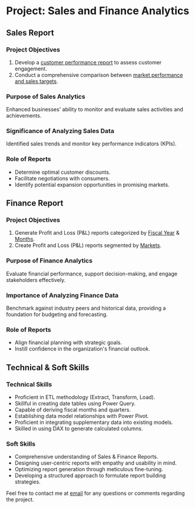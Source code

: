 # Project: Sales and Finance Analytics

## Sales Report

### Project Objectives

1. Develop a [customer performance report](https://github.com/Vishal1garg/Excel-Sales-and-Finance-Analytics/blob/main/Customer%20Performance%20Report.pdf) to assess customer engagement.
2. Conduct a comprehensive comparison between [market performance and sales targets](https://github.com/Vishal1garg/Excel-Sales-and-Finance-Analytics/blob/main/Market%20Performance%20vs%20Target%20Report.pdf).

### Purpose of Sales Analytics
Enhanced businesses' ability to monitor and evaluate sales activities and achievements.

### Significance of Analyzing Sales Data
Identified sales trends and monitor key performance indicators (KPIs).

### Role of Reports
- Determine optimal customer discounts.
- Facilitate negotiations with consumers.
- Identify potential expansion opportunities in promising markets.

## Finance Report

### Project Objectives

1. Generate Profit and Loss (P&L) reports categorized by [Fiscal Year](https://github.com/Vishal1garg/Excel-Sales-and-Finance-Analytics/blob/main/P%26L%20Statement%20by%20Fiscal%20Year.pdf) & [Months](https://github.com/Vishal1garg/Excel-Sales-and-Finance-Analytics/blob/main/P%26L%20Statement%20by%20Months.pdf).
2. Create Profit and Loss (P&L) reports segmented by [Markets](https://github.com/Vishal1garg/Excel-Sales-and-Finance-Analytics/blob/main/P%26L%20Statement%20by%20Markets.pdf).

### Purpose of Finance Analytics
Evaluate financial performance, support decision-making, and engage stakeholders effectively.

### Importance of Analyzing Finance Data
Benchmark against industry peers and historical data, providing a foundation for budgeting and forecasting.

### Role of Reports
- Align financial planning with strategic goals.
- Instill confidence in the organization's financial outlook.

## Technical & Soft Skills

### Technical Skills
- Proficient in ETL methodology (Extract, Transform, Load).
- Skillful in creating date tables using Power Query.
- Capable of deriving fiscal months and quarters.
- Establishing data model relationships with Power Pivot.
- Proficient in integrating supplementary data into existing models.
- Skilled in using DAX to generate calculated columns.

### Soft Skills
- Comprehensive understanding of Sales & Finance Reports.
- Designing user-centric reports with empathy and usability in mind.
- Optimizing report generation through meticulous fine-tuning.
- Developing a structured approach to formulate report building strategies.

Feel free to contact me at [email](vishalgarg260698@gmail.com) for any questions or comments regarding the project.
